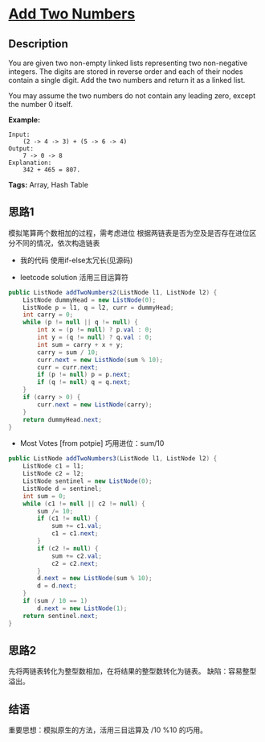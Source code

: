 # [Add Two Numbers][title]

## Description

You are given two non-empty linked lists representing two non-negative integers. 
The digits are stored in reverse order and each of their nodes contain a single digit. 
Add the two numbers and return it as a linked list.

You may assume the two numbers do not contain any leading zero, except the number 0 itself.

**Example:**

```
Input: 
    (2 -> 4 -> 3) + (5 -> 6 -> 4)
Output: 
    7 -> 0 -> 8
Explanation: 
    342 + 465 = 807.
```

**Tags:** Array, Hash Table


## 思路1
模拟笔算两个数相加的过程，需考虑进位
根据两链表是否为空及是否存在进位区分不同的情况，依次构造链表

+ 我的代码
使用if-else太冗长(见源码)


+ leetcode solution
活用三目运算符
```java
public ListNode addTwoNumbers2(ListNode l1, ListNode l2) {
    ListNode dummyHead = new ListNode(0);
    ListNode p = l1, q = l2, curr = dummyHead;
    int carry = 0;
    while (p != null || q != null) {
        int x = (p != null) ? p.val : 0;
        int y = (q != null) ? q.val : 0;
        int sum = carry + x + y;
        carry = sum / 10;
        curr.next = new ListNode(sum % 10);
        curr = curr.next;
        if (p != null) p = p.next;
        if (q != null) q = q.next;
    }
    if (carry > 0) {
        curr.next = new ListNode(carry);
    }
    return dummyHead.next;
}
```
+ Most Votes [from potpie]
巧用进位：sum/10
```java
public ListNode addTwoNumbers3(ListNode l1, ListNode l2) {
    ListNode c1 = l1;
    ListNode c2 = l2;
    ListNode sentinel = new ListNode(0);
    ListNode d = sentinel;
    int sum = 0;
    while (c1 != null || c2 != null) {
        sum /= 10;
        if (c1 != null) {
            sum += c1.val;
            c1 = c1.next;
        }
        if (c2 != null) {
            sum += c2.val;
            c2 = c2.next;
        }
        d.next = new ListNode(sum % 10);
        d = d.next;
    }
    if (sum / 10 == 1)
        d.next = new ListNode(1);
    return sentinel.next;
}
```

## 思路2
先将两链表转化为整型数相加，在将结果的整型数转化为链表。
缺陷：容易整型溢出。

## 结语
重要思想：模拟原生的方法，活用三目运算及 /10 %10 的巧用。



[title]: https://leetcode.com/problems/add-two-numbers/